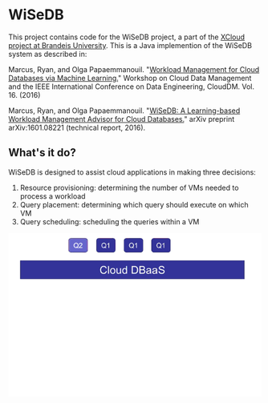 # WiSeDB

This project contains code for the WiSeDB project, a part of the [XCloud project at Brandeis University](http://www.cs.brandeis.edu/~olga/XCloud.html). This is a Java implemention of the WiSeDB system as described in:


Marcus, Ryan, and Olga Papaemmanouil. "[Workload Management for Cloud Databases via Machine Learning.](http://www.cs.brandeis.edu/~olga/publications/clouddm-2016.pdf)" Workshop on Cloud Data Management and the IEEE International Conference on Data Engineering, CloudDM. Vol. 16. (2016)

Marcus, Ryan, and Olga Papaemmanouil. "[WiSeDB: A Learning-based Workload Management Advisor for Cloud Databases.](http://arxiv.org/abs/1601.08221)" arXiv preprint arXiv:1601.08221 (technical report, 2016).





## What's it do?

WiSeDB is designed to assist cloud applications in making three decisions:

1. Resource provisioning: determining the number of VMs needed to process a workload
1. Query placement: determining which query should execute on which VM
1. Query scheduling: scheduling the queries within a VM

![Animation of three tasks](https://raw.githubusercontent.com/RyanMarcus/wisedb/master/res/workloadmang.gif?raw=true)



